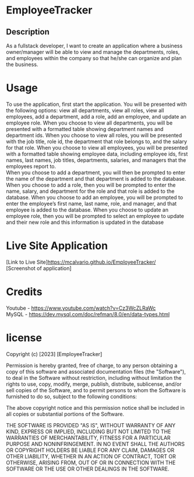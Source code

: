 # EmployeeTracker

## Description
As a fullstack developer, I want to create an application where a business owner/manager will be able to view and manage the departments, roles, and employees within the company so that he/she can organize and plan the business.

# Usage

To use the application, first start the application.  You will be presented with the following options: view all departments, view all roles, view all employees, add a department, add a role, add an employee, and update an employee role.  When you choose to view all departments, you will be presented with a formatted table showing department names and department ids.  When you choose to view all roles, you will be presented with the job title, role id, the department that role belongs to, and the salary for that role.  When you choose to view all employees, you will be presented with a formatted table showing employee data, including employee ids, first names, last names, job titles, departments, salaries, and managers that the employees report to.  
When you choose to add a department, you will then be prompted to enter the name of the department and that department is added to the database.  When you choose to add a role, then you will be prompted to enter the name, salary, and department for the role and that role is added to the database.  When you choose to add an employee, you will be prompted to enter the employee’s first name, last name, role, and manager, and that employee is added to the database.  When you choose to update an employee role, then you will be prompted to select an employee to update and their new role and this information is updated in the database

# Live Site Application
[Link to Live Site]https://mcalvario.github.io/EmployeeTracker/<br>
[Screenshot of application]

# Credits
Youtube - https://www.youtube.com/watch?v=Cz3WcZLRaWc<br>
MySQL - https://dev.mysql.com/doc/refman/8.0/en/data-types.html<br>

# license

Copyright (c) [2023] [EmployeeTracker]

Permission is hereby granted, free of charge, to any person obtaining a copy
of this software and associated documentation files (the "Software"), to deal
in the Software without restriction, including without limitation the rights
to use, copy, modify, merge, publish, distribute, sublicense, and/or sell
copies of the Software, and to permit persons to whom the Software is
furnished to do so, subject to the following conditions:

The above copyright notice and this permission notice shall be included in all
copies or substantial portions of the Software.

THE SOFTWARE IS PROVIDED "AS IS", WITHOUT WARRANTY OF ANY KIND, EXPRESS OR
IMPLIED, INCLUDING BUT NOT LIMITED TO THE WARRANTIES OF MERCHANTABILITY,
FITNESS FOR A PARTICULAR PURPOSE AND NONINFRINGEMENT. IN NO EVENT SHALL THE
AUTHORS OR COPYRIGHT HOLDERS BE LIABLE FOR ANY CLAIM, DAMAGES OR OTHER
LIABILITY, WHETHER IN AN ACTION OF CONTRACT, TORT OR OTHERWISE, ARISING FROM,
OUT OF OR IN CONNECTION WITH THE SOFTWARE OR THE USE OR OTHER DEALINGS IN THE
SOFTWARE.